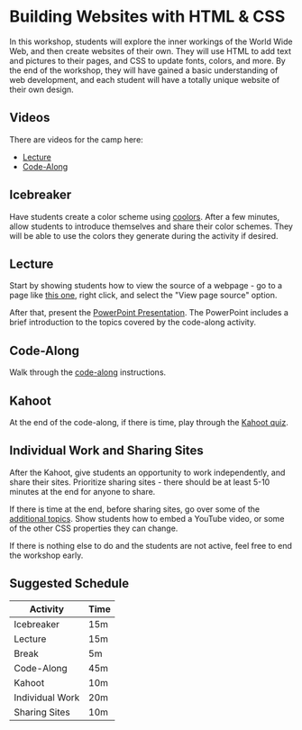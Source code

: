 # Building Websites with HTML & CSS
In this workshop, students will explore the inner workings of the World Wide Web, and then create websites of their own. They will use HTML to add text and pictures to their pages, and CSS to update fonts, colors, and more. By the end of the workshop, they will have gained a basic understanding of web development, and each student will have a totally unique website of their own design.

## Videos
There are videos for the camp here:

- [Lecture](https://www.youtube.com/watch?v=nH4FsGZ4xcs)
- [Code-Along](https://www.youtube.com/watch?v=4drNo8aTPsQ)

## Icebreaker
Have students create a color scheme using [coolors](https://coolors.co). After a few minutes, allow students to introduce themselves and share their color schemes. They will be able to use the colors they generate during the activity if desired.

## Lecture
Start by showing students how to view the source of a webpage - go to a page like [this one](https://en.wikipedia.org/wiki/Dog), right click, and select the "View page source" option.

After that, present the [PowerPoint Presentation](HelloHtml.pptx). The PowerPoint includes a brief introduction to the topics covered by the code-along activity.

## Code-Along
Walk through the [code-along](CodeAlong.md) instructions.

## Kahoot
At the end of the code-along, if there is time, play through the [Kahoot quiz](https://create.kahoot.it/share/duplicate-of-basic-html-css-activities-quiz/bacfd57b-72ff-4802-8cc7-caf098c9dd27).

## Individual Work and Sharing Sites
After the Kahoot, give students an opportunity to work independently, and share their sites. Prioritize sharing sites - there should be at least 5-10 minutes at the end for anyone to share.

If there is time at the end, before sharing sites, go over some of the [additional topics](https://hylandtechoutreach.github.io/coding-activities/HtmlCssJsContinued/AdditionalTopicChallenges.html). Show students how to embed a YouTube video, or some of the other CSS properties they can change.

If there is nothing else to do and the students are not active, feel free to end the workshop early.

## Suggested Schedule

| Activity | Time |
|-|-|
| Icebreaker| 15m |
| Lecture | 15m |
| Break | 5m |
| Code-Along | 45m |
| Kahoot | 10m |
| Individual Work | 20m |
| Sharing Sites | 10m |
